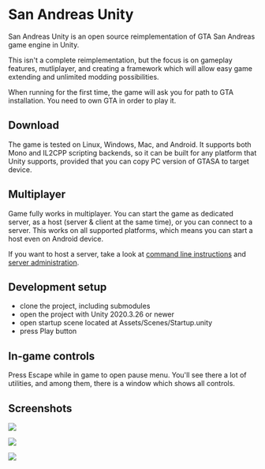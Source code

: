 
# San Andreas Unity




San Andreas Unity is an open source reimplementation of GTA San Andreas game engine in Unity.

This isn't a complete reimplementation, but the focus is on gameplay features, mutliplayer, and creating a framework which will allow easy game extending and unlimited modding possibilities.


When running for the first time, the game will ask you for path to GTA installation. You need to own GTA in order to play it.


## Download



The game is tested on Linux, Windows, Mac, and Android. It supports both Mono and IL2CPP scripting backends, so it can be built for any platform that Unity supports, provided that you can copy PC version of GTASA to target device.


## Multiplayer

Game fully works in multiplayer. You can start the game as dedicated server, as a host (server & client at the same time), or you can connect to a server. This works on all supported platforms, which means you can start a host even on Android device.

If you want to host a server, take a look at [command line instructions](https://github.com/GTA-ASM/SanAndreasUnity/wiki/Command-line) and [server administration](https://github.com/GTA-ASM/SanAndreasUnity/wiki/Server-administration).


## Development setup

- clone the project, including submodules
- open the project with Unity 2020.3.26 or newer
- open startup scene located at Assets/Scenes/Startup.unity
- press Play button


## In-game controls

Press Escape while in game to open pause menu. You'll see there a lot of utilities, and among them, there is a window which shows all controls.




## Screenshots

![](https://cloud.githubusercontent.com/assets/557828/24571348/d964f098-1670-11e7-8759-0160dbf5bcb5.png)

![](https://cloud.githubusercontent.com/assets/557828/24571349/d96b7c24-1670-11e7-997d-ae15913481f8.png)

![](https://i.imgur.com/HX978mr.png)

